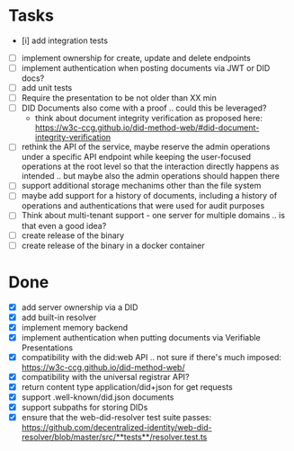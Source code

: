 # Tasks

- [i] add integration tests
- [ ] implement ownership for create, update and delete endpoints
- [ ] implement authentication when posting documents via JWT or DID docs?
- [ ] add unit tests
- [ ] Require the presentation to be not older than XX min
- [ ] DID Documents also come with a proof .. could this be leveraged?
  - think about document integrity verification as proposed here:
    https://w3c-ccg.github.io/did-method-web/#did-document-integrity-verification
- [ ] rethink the API of the service, maybe reserve the admin operations under a
      specific API endpoint while keeping the user-focused operations at the
      root level so that the interaction directly happens as intended .. but
      maybe also the admin operations should happen there
- [ ] support additional storage mechanims other than the file system
- [ ] maybe add support for a history of documents, including a history of
      operations and authentications that were used for audit purposes
- [ ] Think about multi-tenant support - one server for multiple domains .. is
      that even a good idea?
- [ ] create release of the binary
- [ ] create release of the binary in a docker container

# Done

- [x] add server ownership via a DID
- [x] add built-in resolver
- [x] implement memory backend
- [x] implement authentication when putting documents via Verifiable
      Presentations
- [x] compatibility with the did:web API .. not sure if there's much imposed:
      https://w3c-ccg.github.io/did-method-web/
- [x] compatibility with the universal registrar API?
- [x] return content type application/did+json for get requests
- [x] support .well-known/did.json documents
- [x] support subpaths for storing DIDs
- [x] ensure that the web-did-resolver test suite passes:
      https://github.com/decentralized-identity/web-did-resolver/blob/master/src/**tests**/resolver.test.ts
